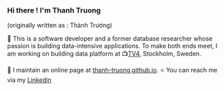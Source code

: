 ### Hi there ! I'm Thanh Truong
(originally written as : Thành Trương)

<!--
**Thanh-Truong/Thanh-Truong** is a ✨ _special_ ✨ repository because its `README.md` (this file) appears on your GitHub profile.

Here are some ideas to get you started:

- 🔭 I’m currently working on ...
- 🌱 I’m currently learning ...
- 👯 I’m looking to collaborate on ...
- 🤔 I’m looking for help with ...
- 💬 Ask me about ...
- 📫 How to reach me: ...
- 😄 Pronouns: ...
- ⚡ Fun fact: ...
-->

👋 This is a software developer and a former database researcher whose passion is building data-intensive applications. To make both ends meet, I am working on building data platform at :tv:[TV4](https://tv4.se), Stockholm, Sweden.

:newspaper: I maintain an online page at [thanh-truong.github.io](https://thanh-truong.github.io). :star: You can reach me via my [Linkedin](https://www.linkedin.com/in/thanh-truong/)
